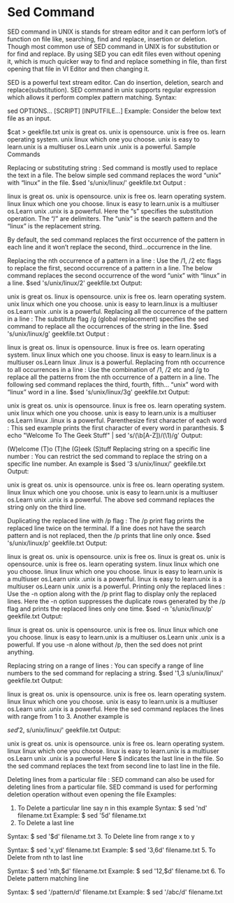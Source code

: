 # Sed Command

SED command in UNIX is stands for stream editor and it can perform lot’s of function on file like, searching, find and replace, insertion or deletion. Though most common use of SED command in UNIX is for substitution or for find and replace. By using SED you can edit files even without opening it, which is much quicker way to find and replace something in file, than first opening that file in VI Editor and then changing it.

SED is a powerful text stream editor. Can do insertion, deletion, search and replace(substitution).
SED command in unix supports regular expression which allows it perform complex pattern matching.
Syntax:

sed OPTIONS... [SCRIPT] [INPUTFILE...] 
Example:
Consider the below text file as an input.

$cat > geekfile.txt
unix is great os. unix is opensource. unix is free os.
learn operating system.
unix linux which one you choose.
unix is easy to learn.unix is a multiuser os.Learn unix .unix is a powerful.
Sample Commands

Replacing or substituting string : Sed command is mostly used to replace the text in a file. The below simple sed command replaces the word “unix” with “linux” in the file.
$sed 's/unix/linux/' geekfile.txt
Output :



linux is great os. unix is opensource. unix is free os.
learn operating system.
linux linux which one you choose.
linux is easy to learn.unix is a multiuser os.Learn unix .unix is a powerful.
Here the “s” specifies the substitution operation. The “/” are delimiters. The “unix” is the search pattern and the “linux” is the replacement string.

By default, the sed command replaces the first occurrence of the pattern in each line and it won’t replace the second, third…occurrence in the line.

Replacing the nth occurrence of a pattern in a line : Use the /1, /2 etc flags to replace the first, second occurrence of a pattern in a line. The below command replaces the second occurrence of the word “unix” with “linux” in a line.
$sed 's/unix/linux/2' geekfile.txt
Output:

unix is great os. linux is opensource. unix is free os.
learn operating system.
unix linux which one you choose.
unix is easy to learn.linux is a multiuser os.Learn unix .unix is a powerful.
Replacing all the occurrence of the pattern in a line : The substitute flag /g (global replacement) specifies the sed command to replace all the occurrences of the string in the line.
$sed 's/unix/linux/g' geekfile.txt
Output :

linux is great os. linux is opensource. linux is free os.
learn operating system.
linux linux which one you choose.
linux is easy to learn.linux is a multiuser os.Learn linux .linux is a powerful.
Replacing from nth occurrence to all occurrences in a line : Use the combination of /1, /2 etc and /g to replace all the patterns from the nth occurrence of a pattern in a line. The following sed command replaces the third, fourth, fifth… “unix” word with “linux” word in a line.
$sed 's/unix/linux/3g' geekfile.txt
Output:

unix is great os. unix is opensource. linux is free os.
learn operating system.
unix linux which one you choose.
unix is easy to learn.unix is a multiuser os.Learn linux .linux is a powerful.
Parenthesize first character of each word : This sed example prints the first character of every word in paranthesis.
$ echo "Welcome To The Geek Stuff" | sed 's/\(\b[A-Z]\)/\(\1\)/g'
Output:

(W)elcome (T)o (T)he (G)eek (S)tuff
Replacing string on a specific line number : You can restrict the sed command to replace the string on a specific line number. An example is
$sed '3 s/unix/linux/' geekfile.txt
Output:

unix is great os. unix is opensource. unix is free os.
learn operating system.
linux linux which one you choose.
unix is easy to learn.unix is a multiuser os.Learn unix .unix is a powerful.
The above sed command replaces the string only on the third line.

Duplicating the replaced line with /p flag : The /p print flag prints the replaced line twice on the terminal. If a line does not have the search pattern and is not replaced, then the /p prints that line only once.
$sed 's/unix/linux/p' geekfile.txt
Output:

linux is great os. unix is opensource. unix is free os.
linux is great os. unix is opensource. unix is free os.
learn operating system.
linux linux which one you choose.
linux linux which one you choose.
linux is easy to learn.unix is a multiuser os.Learn unix .unix is a powerful.
linux is easy to learn.unix is a multiuser os.Learn unix .unix is a powerful.
Printing only the replaced lines : Use the -n option along with the /p print flag to display only the replaced lines. Here the -n option suppresses the duplicate rows generated by the /p flag and prints the replaced lines only one time.
$sed -n 's/unix/linux/p' geekfile.txt
Output:

linux is great os. unix is opensource. unix is free os.
linux linux which one you choose.
linux is easy to learn.unix is a multiuser os.Learn unix .unix is a powerful.
If you use -n alone without /p, then the sed does not print anything.

Replacing string on a range of lines : You can specify a range of line numbers to the sed command for replacing a string.
$sed '1,3 s/unix/linux/' geekfile.txt
Output:

linux is great os. unix is opensource. unix is free os.
learn operating system.
linux linux which one you choose.
unix is easy to learn.unix is a multiuser os.Learn unix .unix is a powerful.
Here the sed command replaces the lines with range from 1 to 3. Another example is

$sed '2,$ s/unix/linux/' geekfile.txt
Output:

unix is great os. unix is opensource. unix is free os.
learn operating system.
linux linux which one you choose.
linux is easy to learn.unix is a multiuser os.Learn unix .unix is a powerful
Here $ indicates the last line in the file. So the sed command replaces the text from second line to last line in the file.

Deleting lines from a particular file : SED command can also be used for deleting lines from a particular file. SED command is used for performing deletion operation without even opening the file
Examples:
1. To Delete a particular line say n in this example
Syntax:
$ sed 'nd' filename.txt
Example:
$ sed '5d' filename.txt
2. To Delete a last line

Syntax:
$ sed '$d' filename.txt
3. To Delete line from range x to y

Syntax:
$ sed 'x,yd' filename.txt
Example:
$ sed '3,6d' filename.txt
5. To Delete from nth to last line

Syntax:
$ sed 'nth,$d' filename.txt
Example:
$ sed '12,$d' filename.txt
6. To Delete pattern matching line

Syntax:
$ sed '/pattern/d' filename.txt
Example:
$ sed '/abc/d' filename.txt

